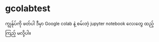 # gcolabtest
ကျွန်ုပ်ကို ဖတ်ပါ
ဒီမှာ Google colab နဲ့ စမ်းတဲ့ jupyter notebook လေးတွေ ထည့်ကြည့် မလို့ပါ။
